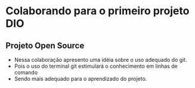 # Colaborando para o primeiro projeto DIO
## Projeto Open Source
* Nessa colaboração apresento uma idéia sobre o uso adequado do git.
* Pois o uso do terminal git estimulará o conhecimento em linhas de comando
* Sendo mais adequado para o aprendizado do projeto.
